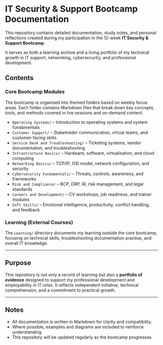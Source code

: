 # IT Security & Support Bootcamp Documentation

This repository contains detailed documentation, study notes, and personal reflections created during my participation in the 12-week **IT Security & Support Bootcamp**.

It serves as both a learning archive and a living portfolio of my technical growth in IT support, networking, cybersecurity, and professional development.

## Contents

### Core Bootcamp Modules

The bootcamp is organised into themed folders based on weekly focus areas. Each folder contains Markdown files that break down key concepts, tools, and methods covered in live sessions and on-demand content.

- `Operating Systems/` – Introduction to operating systems and system fundamentals  
- `Customer Support/` – Stakeholder communication, virtual teams, and customer-facing skills  
- `Service Desk and Troubleshooting/` – Ticketing systems, vendor documentation, and troubleshooting  
- `Infrastructure Basics/` – Hardware, software, virtualisation, and cloud computing  
- `Networking Basics/` – TCP/IP, OSI model, network configuration, and security  
- `Cybersecurity Fundamentals/` – Threats, controls, awareness, and frameworks  
- `Risk and Compliance/` – BCP, DRP, IR, risk management, and legal standards  
- `Careers and Development/` – CV workshops, job readiness, and trainer modules  
- `Soft Skills/` – Emotional intelligence, productivity, conflict handling, and feedback  

### Learning (External Courses)

The `Learning/` directory documents my learning outside the core bootcamp, focusing on technical skills, troubleshooting documentation practise, and overall IT knowledge.

---

## Purpose

This repository is not only a record of learning but also a **portfolio of evidence** designed to support my professional development and employability in IT roles. It reflects independent initiative, technical comprehension, and a commitment to practical growth.

---
## Notes

- All documentation is written in Markdown for clarity and compatibility.
- Where possible, examples and diagrams are included to reinforce understanding.
- This repository will be updated regularly as the bootcamp progresses.

